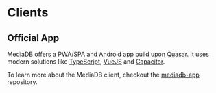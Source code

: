 # Clients

## Official App

MediaDB offers a PWA/SPA and Android app build upon [Quasar](https://quasar.dev/).
It uses modern solutions like [TypeScript](https://www.typescriptlang.org/), [VueJS](https://vuejs.org/) and [Capacitor](https://capacitorjs.com/).

To learn more about the MediaDB client, checkout the [mediadb-app](https://github.com/francoism90/mediadb-app) repository.
